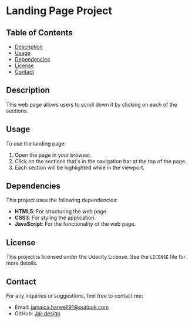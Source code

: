 # Landing Page Project

## Table of Contents
- [Description](#installation)
- [Usage](#usage)
- [Dependencies](#dependencies)
- [License](#license)
- [Contact](#contact)

## Description

This web page allows users to scroll down it by clicking on each of the sections.

## Usage

To use the landing page:

1. Open the page in your browser.
2. Click on the sections that's in the navigation bar at the top of the page.
3. Each section will be highlighted while in the viewport.

## Dependencies

This project uses the following dependencies:

- **HTML5**: For structuring the web page.
- **CSS3**: For styling the application.
- **JavaScript**: For the functionality of the web page.

## License

This project is licensed under the Udacity License. See the `LICENSE` file for more details.

## Contact

For any inquiries or suggestions, feel free to contact me:

- Email: jamaica.harwell91@outlook.com
- GitHub: [Jai-design](https://github.com/Jai-design)
